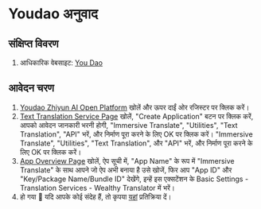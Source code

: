 # Youdao अनुवाद

## संक्षिप्त विवरण

1. आधिकारिक वेबसाइट: [You Dao](http://ai.youdao.com/)

## आवेदन चरण

1. [Youdao Zhiyun AI Open Platform](http://ai.youdao.com) खोलें और ऊपर दाईं ओर रजिस्टर पर क्लिक करें।
2. [Text Translation Service Page](https://ai.youdao.com/console/#/service-singleton/text-translation) खोलें, "Create Application" बटन पर क्लिक करें, आपको आवेदन जानकारी भरनी होगी, "Immersive Translate", "Utilities", "Text Translation", "API" भरें, और निर्माण पूरा करने के लिए OK पर क्लिक करें। "Immersive Translate", "Utilities", "Text Translation", और "API" भरें, और निर्माण पूरा करने के लिए OK पर क्लिक करें।
3. [App Overview Page](https://ai.youdao.com/console/#/app-overview) खोलें, ऐप सूची में, "App Name" के रूप में "Immersive Translate" के साथ आपने जो ऐप अभी बनाया है उसे खोजें, फिर आप "App ID" और "Key/Package Name/Bundle ID" देखेंगे, इन्हें इस एक्सटेंशन के Basic Settings - Translation Services - Wealthy Translator में भरें।
4. हो गया 🎉 यदि आपके कोई संदेह हैं, तो कृपया [यहां](https://github.com/immersive-translate/immersive-translate/issues/137) प्रतिक्रिया दें।
